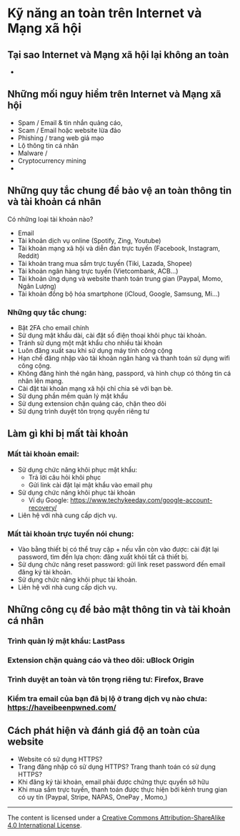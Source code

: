 # Kỹ năng an toàn trên Internet và Mạng xã hội

## Tại sao Internet và Mạng xã hội lại không an toàn

-

## Những mối nguy hiểm trên Internet và Mạng xã hội

- Spam / Email & tin nhắn quảng cáo,
- Scam / Email hoặc website lừa đảo
- Phishing / trang web giả mạo
- Lộ thông tin cá nhân
- Malware /
- Cryptocurrency mining
-

## Những quy tắc chung để bảo vệ an toàn thông tin và tài khoản cá nhân

Có những loại tài khoản nào?

- Email
- Tài khoản dịch vụ online (Spotify, Zing, Youtube)
- Tài khoản mạng xã hội và diễn đàn trực tuyến (Facebook, Instagram, Reddit)
- Tài khoản trang mua sắm trực tuyến (Tiki, Lazada, Shopee)
- Tài khoản ngân hàng trực tuyến (Vietcombank, ACB...)
- Tài khoản ứng dụng và website thanh toán trung gian (Paypal, Momo, Ngân Lượng)
- Tài khoản đồng bộ hóa smartphone (iCloud, Google, Samsung, Mi...)

### Những quy tắc chung:

- Bật 2FA cho email chính
- Sử dụng mật khẩu dài, cài đặt số điện thoại khôi phục tài khoản.
- Tránh sử dụng một mật khẩu cho nhiều tài khoản
- Luôn đăng xuất sau khi sử dụng máy tính công cộng
- Hạn chế đăng nhập vào tài khoản ngân hàng và thanh toán sử dụng wifi công cộng.
- Không đăng hình thẻ ngân hàng, passpord, và hình chụp có thông tin cá nhân lên mạng.
- Cài đặt tài khoản mạng xã hội chỉ chia sẻ với bạn bè.
- Sử dụng phần mềm quản lý mật khẩu
- Sử dụng extension chặn quảng cáo, chặn theo dõi
- Sử dụng trình duyệt tôn trọng quyền riêng tư


## Làm gì khi bị mất tài khoản

### Mất tài khoản email:

- Sử dụng chức năng khôi phục mật khẩu:
    + Trả lời câu hỏi khôi phục
    + Gửi link cài đặt lại mật khẩu vào email phụ
- Sử dụng chức năng khôi phục tài khoản
    + Ví dụ Google: https://www.techykeeday.com/google-account-recovery/
- Liên hệ với nhà cung cấp dịch vụ.

### Mất tài khoản trực tuyến nói chung:

- Vào bằng thiết bị có thể truy cập + nếu vẫn còn vào được: cài đặt lại password, tìm đến lựa chọn: đăng xuất khỏi tất cả thiết bị.
- Sử dụng chức năng reset password: gửi link reset password đến email đăng ký tài khoản.
- Sử dụng chức năng khôi phục tài khoản.
- Liên hệ với nhà cung cấp dịch vụ.


## Những công cụ để bảo mật thông tin và tài khoản cá nhân

### Trình quản lý mật khẩu: LastPass

### Extension chặn quảng cáo và theo dõi: uBlock Origin

### Trình duyệt an toàn và tôn trọng riêng tư: Firefox, Brave

### Kiểm tra email của bạn đã bị lộ ở trang dịch vụ nào chưa: https://haveibeenpwned.com/


## Cách phát hiện và đánh giá độ an toàn của website

- Website có sử dụng HTTPS?
- Trang đăng nhập có sử dụng HTTPS? Trang thanh toán có sử dụng HTTPS?
- Khi đăng ký tài khoản, email phải được chứng thực quyền sở hữu
- Khi mua sắm trực tuyến, thanh toán được thực hiện bởi kênh trung gian có uy tín (Paypal, Stripe, NAPAS, OnePay , Momo,)



---
The content is licensed under a [Creative Commons Attribution-ShareAlike 4.0 International License](http://creativecommons.org/licenses/by-sa/4.0/).
